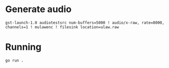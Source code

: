 # Generate audio

`gst-launch-1.0 audiotestsrc num-buffers=5000 ! audio/x-raw, rate=8000, channels=1 ! mulawenc ! filesink location=ulaw.raw`

# Running

`go run .`
